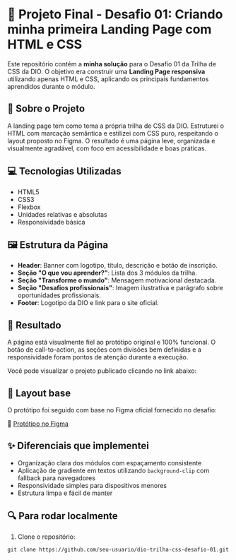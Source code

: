 # 🚀 Projeto Final - Desafio 01: Criando minha primeira Landing Page com HTML e CSS

Este repositório contém a **minha solução** para o Desafio 01 da Trilha de CSS da DIO. O objetivo era construir uma **Landing Page responsiva** utilizando apenas HTML e CSS, aplicando os principais fundamentos aprendidos durante o módulo.

## 🧩 Sobre o Projeto

A landing page tem como tema a própria trilha de CSS da DIO. Estruturei o HTML com marcação semântica e estilizei com CSS puro, respeitando o layout proposto no Figma. O resultado é uma página leve, organizada e visualmente agradável, com foco em acessibilidade e boas práticas.

## 💻 Tecnologias Utilizadas

- HTML5
- CSS3
- Flexbox
- Unidades relativas e absolutas
- Responsividade básica

## 🖼️ Estrutura da Página

- **Header**: Banner com logotipo, título, descrição e botão de inscrição.
- **Seção "O que vou aprender?"**: Lista dos 3 módulos da trilha.
- **Seção "Transforme o mundo"**: Mensagem motivacional destacada.
- **Seção "Desafios profissionais"**: Imagem ilustrativa e parágrafo sobre oportunidades profissionais.
- **Footer**: Logotipo da DIO e link para o site oficial.

## 🎯 Resultado

A página está visualmente fiel ao protótipo original e 100% funcional. O botão de call-to-action, as seções com divisões bem definidas e a responsividade foram pontos de atenção durante a execução.

Você pode visualizar o projeto publicado clicando no link abaixo:

## 📐 Layout base

O protótipo foi seguido com base no Figma oficial fornecido no desafio:

🎨 [Protótipo no Figma](https://www.figma.com/file/3PiokoJj9IhGDnNiWAJbz7/DIO---Desafio-01?node-id=2%3A6)

## ✨ Diferenciais que implementei

- Organização clara dos módulos com espaçamento consistente
- Aplicação de gradiente em textos utilizando `background-clip` com fallback para navegadores
- Responsividade simples para dispositivos menores
- Estrutura limpa e fácil de manter

## 🔍 Para rodar localmente

1. Clone o repositório:
```
git clone https://github.com/seu-usuario/dio-trilha-css-desafio-01.git
```